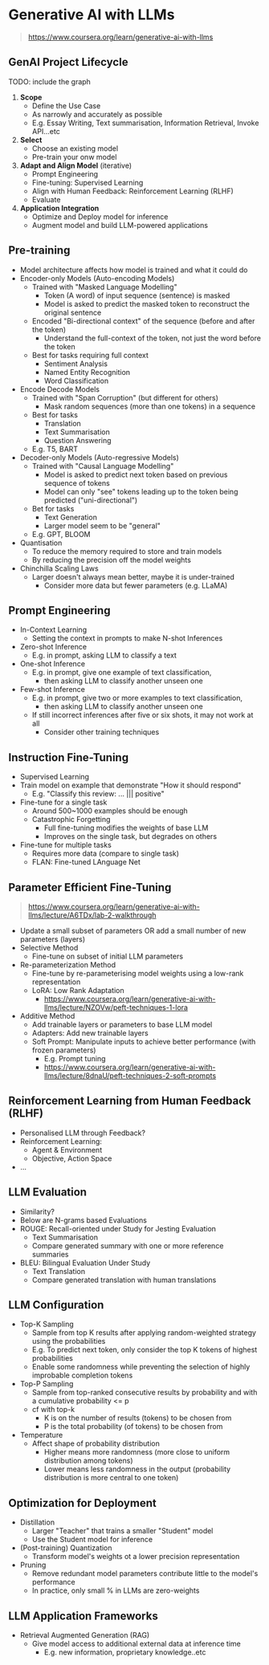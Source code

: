 # Generative AI with LLMs
<!-- markdownlint-disable MD034 -->

> https://www.coursera.org/learn/generative-ai-with-llms

## GenAI Project Lifecycle

TODO: include the graph

1. **Scope**
   - Define the Use Case
   - As narrowly and accurately as possible
   - E.g. Essay Writing, Text summarisation, Information Retrieval, Invoke API...etc
2. **Select**
   - Choose an existing model
   - Pre-train your onw model
3. **Adapt and Align Model** (iterative)
   - Prompt Engineering
   - Fine-tuning: Supervised Learning
   - Align with Human Feedback: Reinforcement Learning (RLHF)
   - Evaluate
4. **Application Integration**
   - Optimize and Deploy model for inference
   - Augment model and build LLM-powered applications

## Pre-training

- Model architecture affects how model is trained and what it could do
- Encoder-only Models (Auto-encoding Models)
  - Trained with "Masked Language Modelling"
    - Token (A word) of input sequence (sentence) is masked
    - Model is asked to predict the masked token to reconstruct the original sentence
  - Encoded "Bi-directional context" of the sequence (before and after the token)
    - Understand the full-context of the token, not just the word before the token
  - Best for tasks requiring full context
    - Sentiment Analysis
    - Named Entity Recognition
    - Word Classification
- Encode Decode Models
  - Trained with "Span Corruption" (but different for others)
    - Mask random sequences (more than one tokens) in a sequence
  - Best for tasks
    - Translation
    - Text Summarisation
    - Question Answering
  - E.g. T5, BART
- Decoder-only Models (Auto-regressive Models)
  - Trained with "Causal Language Modelling"
    - Model is asked to predict next token based on previous sequence of tokens
    - Model can only "see" tokens leading up to the token being predicted ("uni-directional")
  - Bet for tasks
    - Text Generation
    - Larger model seem to be "general"
  - E.g. GPT, BLOOM
- Quantisation
  - To reduce the memory required to store and train models
  - By reducing the precision off the model weights
- Chinchilla Scaling Laws
  - Larger doesn't always mean better, maybe it is under-trained
    - Consider more data but fewer parameters (e.g. LLaMA)

## Prompt Engineering

- In-Context Learning
  - Setting the context in prompts to make N-shot Inferences
- Zero-shot Inference
  - E.g. in prompt, asking LLM to classify a text
- One-shot Inference
  - E.g. in prompt, give one example of text classification,
    - then asking LLM to classify another unseen one
- Few-shot Inference
  - E.g. in prompt, give two or more examples to text classification,
    - then asking LLM to classify another unseen one
  - If still incorrect inferences after five or six shots, it may not work at all
    - Consider other training techniques

## Instruction Fine-Tuning

- Supervised Learning
- Train model on example that demonstrate "How it should respond"
  - E.g. "Classify this review: ... ||| positive"
- Fine-tune for a single task
  - Around 500~1000 examples should be enough
  - Catastrophic Forgetting
    - Full fine-tuning modifies the weights of base LLM
    - Improves on the single task, but degrades on others
- Fine-tune for multiple tasks
  - Requires more data (compare to single task)
  - FLAN: Fine-tuned LAnguage Net

## Parameter Efficient Fine-Tuning

> https://www.coursera.org/learn/generative-ai-with-llms/lecture/A6TDx/lab-2-walkthrough

- Update a small subset of parameters OR add a small number of new parameters (layers)
- Selective Method
  - Fine-tune on subset of initial LLM parameters
- Re-parameterization Method
  - Fine-tune by re-parameterising model weights using a low-rank representation
  - LoRA: Low Rank Adaptation
    - https://www.coursera.org/learn/generative-ai-with-llms/lecture/NZOVw/peft-techniques-1-lora 
- Additive Method
  - Add trainable layers or parameters to base LLM model
  - Adapters: Add new trainable layers
  - Soft Prompt: Manipulate inputs to achieve better performance (with frozen parameters)
    - E.g. Prompt tuning
    - https://www.coursera.org/learn/generative-ai-with-llms/lecture/8dnaU/peft-techniques-2-soft-prompts

## Reinforcement Learning from Human Feedback (RLHF)

- Personalised LLM through Feedback?
- Reinforcement Learning:
  - Agent & Environment
  - Objective, Action Space
- ...

## LLM Evaluation

- Similarity?
- Below are N-grams based Evaluations
- ROUGE: Recall-oriented under Study for Jesting Evaluation
  - Text Summarisation
  - Compare generated summary with one or more reference summaries
- BLEU: Bilingual Evaluation Under Study
  - Text Translation
  - Compare generated translation with human translations

## LLM Configuration

- Top-K Sampling
  - Sample from top K results after applying random-weighted strategy using the probabilities
  - E.g. To predict next token, only consider the top K tokens of highest probabilities
  - Enable some randomness while preventing the selection of highly improbable completion tokens
- Top-P Sampling
  - Sample from top-ranked consecutive results by probability and with a cumulative probability <= p
  - cf with top-k
    - K is on the number of results (tokens) to be chosen from
    - P is the total probability (of tokens) to be chosen from
- Temperature
  - Affect shape of probability distribution
    - Higher means more randomness (more close to uniform distribution among tokens)
    - Lower means less randomness in the output (probability distribution is more central to one token)

## Optimization for Deployment

- Distillation
  - Larger "Teacher" that trains a smaller "Student" model
  - Use the Student model for inference
- (Post-training) Quantization
  - Transform model's weights ot a lower precision representation
- Pruning
  - Remove redundant model parameters contribute little to the model's performance
  - In practice, only small % in LLMs are zero-weights

## LLM Application Frameworks

- Retrieval Augmented Generation (RAG)
  - Give model access to additional external data at inference time
    - E.g. new information, proprietary knowledge..etc
  